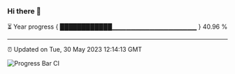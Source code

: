 ### Hi there 👋

⏳ Year progress { ████████████▁▁▁▁▁▁▁▁▁▁▁▁▁▁▁▁▁▁ } 40.96 %

---

⏰ Updated on Tue, 30 May 2023 12:14:13 GMT

![Progress Bar CI](https://github.com/Shyam-Makwana/GitHub-Actions-Demo/workflows/Progress%20Bar%20CI/badge.svg)
